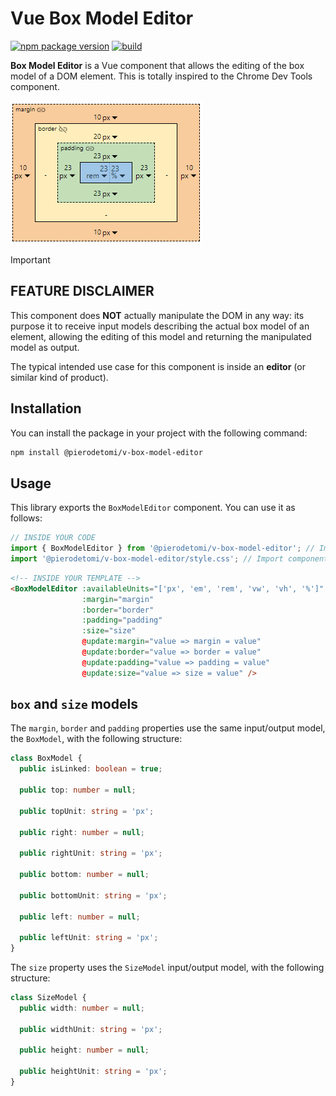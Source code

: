 # Vue Box Model Editor

[![npm package version](https://img.shields.io/npm/v/@pierodetomi/v-box-model-editor?logo=npm)](https://www.npmjs.com/package/@pierodetomi/v-box-model-editor) [![build](https://github.com/pierodetomi/v-box-model-editor/actions/workflows/build.yml/badge.svg)](https://github.com/pierodetomi/v-box-model-editor/actions/workflows/build.yml)

**Box Model Editor** is a Vue component that allows the editing of the box model of a DOM element.
This is totally inspired to the Chrome Dev Tools component.

![UI Screenshot](./preview.png)

> [!IMPORTANT]  
> ## FEATURE DISCLAIMER
> This component does **NOT** actually manipulate the DOM in any way: its purpose it to receive input models describing the actual box model of an element, allowing the editing of this model and returning the manipulated model as output.
>
> The typical intended use case for this component is inside an **editor** (or similar kind of product).

## Installation
You can install the package in your project with the following command:

```bash
npm install @pierodetomi/v-box-model-editor
```

## Usage
This library exports the ```BoxModelEditor``` component. You can use it as follows:

```typescript
// INSIDE YOUR CODE
import { BoxModelEditor } from '@pierodetomi/v-box-model-editor'; // Import component
import '@pierodetomi/v-box-model-editor/style.css'; // Import component's style
```

```HTML
<!-- INSIDE YOUR TEMPLATE -->
<BoxModelEditor :availableUnits="['px', 'em', 'rem', 'vw', 'vh', '%']"
                :margin="margin"
                :border="border"
                :padding="padding"
                :size="size"
                @update:margin="value => margin = value"
                @update:border="value => border = value"
                @update:padding="value => padding = value"
                @update:size="value => size = value" />
```

## ```box``` and ```size``` models
The ```margin```, ```border``` and ```padding``` properties use the same input/output model, the ```BoxModel```, with the following structure:

```TypeScript
class BoxModel {
  public isLinked: boolean = true;

  public top: number = null;

  public topUnit: string = 'px';
  
  public right: number = null;
  
  public rightUnit: string = 'px';

  public bottom: number = null;
  
  public bottomUnit: string = 'px';

  public left: number = null;

  public leftUnit: string = 'px';
}
```

The ```size``` property uses the ```SizeModel``` input/output model, with the following structure:

```TypeScript
class SizeModel {
  public width: number = null;
  
  public widthUnit: string = 'px';
  
  public height: number = null;

  public heightUnit: string = 'px';
}
```
